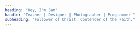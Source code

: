 ```yaml
---
heading: "Hey, I'm Sam"
handle: "Teacher | Designer | Photographer | Programmer "
subheading: "Follower of Christ. Contender of the Faith."
---
```

